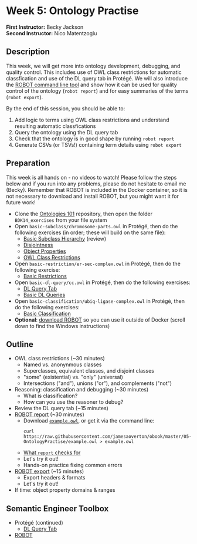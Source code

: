 # Week 5: Ontology Practise

**First Instructor:** Becky Jackson  
**Second Instructor:** Nico Matentzoglu

## Description

This week, we will get more into ontology development, debugging, and quality control. This includes use of OWL class restrictions for automatic classfication and use of the DL query tab in Protégé. We will also introduce the [ROBOT command line tool](http://robot.obolibrary.org) and show how it can be used for quality control of the ontology (`robot report`) and for easy summaries of the terms (`robot export`).

By the end of this session, you should be able to:
1. Add logic to terms using OWL class restrictions and understand resulting automatic classfications
2. Query the ontology using the DL query tab
3. Check that the ontology is in good shape by running `robot report`
4. Generate CSVs (or TSVs!) containing term details using `robot export`

## Preparation

This week is all hands on - no videos to watch! Please follow the steps below and if you run into any problems, please do not hesitate to email me (Becky). Remember that ROBOT is included in the Docker container, so it is not necessary to download and install ROBOT, but you might want it for future work!

- Clone the [Ontologies 101](https://github.com/OHSUBD2K/BDK14-Ontologies-101) repository, then open the folder `BDK14_exercises` from your file system
- Open `basic-subclass/chromosome-parts.owl` in Protégé, then do the following exercises (in order; these will build on the same file):
  - [Basic Subclass Hierarchy](https://ontology101tutorial.readthedocs.io/en/latest/EXERCISE_BasicSubclassHierarchy.html) (review)
  - [Disjointness](https://ontology101tutorial.readthedocs.io/en/latest/Disjointness.html)
  - [Object Properties](https://ontology101tutorial.readthedocs.io/en/latest/ObjectProperties.html)
  - [OWL Class Restrictions](https://ontology101tutorial.readthedocs.io/en/latest/OWL_ClassRestrictions.html)
- Open `basic-restriction/er-sec-complex.owl` in Protégé, then do the following exercise:
  - [Basic Restrictions](https://ontology101tutorial.readthedocs.io/en/latest/EXERCISE_BasicRestrictions.html)
- Open `basic-dl-query/cc.owl` in Protégé, then do the following exercises:
  - [DL Query Tab](https://ontology101tutorial.readthedocs.io/en/latest/DL_QueryTab.html)
  - [Basic DL Queries](https://ontology101tutorial.readthedocs.io/en/latest/EXERCISE_BasicDL_Queries.html)
- Open `basic-classification/ubiq-ligase-complex.owl` in Protégé, then do the following exercises:
  - [Basic Classification](https://ontology101tutorial.readthedocs.io/en/latest/EXERCISE_BasicClassification.html)
- **Optional**: [download ROBOT](http://robot.obolibrary.org) so you can use it outside of Docker (scroll down to find the Windows instructions)

## Outline

- OWL class restrictions (~30 minutes)
  - Named vs. anonynmous classes
  - Superclasses, equivalent classes, and disjoint classes
  - "some" (existential) vs. "only" (universal)
  - Intersections ("and"), unions ("or"), and complements ("not")
- Reasoning: classification and debugging (~30 minutes)
  - What is classification?
  - How can you use the reasoner to debug?
- Review the DL query tab (~15 minutes)
- [ROBOT report](http://robot.obolibrary.org/report) (~30 minutes)
  - Download [`example.owl`](https://raw.githubusercontent.com/jamesaoverton/obook/master/05-OntologyPractise/example.owl), or get it via the command line:
    ```
    curl https://raw.githubusercontent.com/jamesaoverton/obook/master/05-OntologyPractise/example.owl > example.owl
    ```
  - [What `report` checks for](http://robot.obolibrary.org/report_queries/)
  - Let's try it out!
  - Hands-on practice fixing common errors
- [ROBOT export](http://robot.obolibrary.org/export) (~15 minutes)
  - Export headers & formats
  - Let's try it out!
- If time: object property domains & ranges

## Semantic Engineer Toolbox

- Protégé (continued)
  - [DL Query Tab](https://protegewiki.stanford.edu/wiki/DLQueryTab)
- [ROBOT](http://robot.obolibrary.org)

